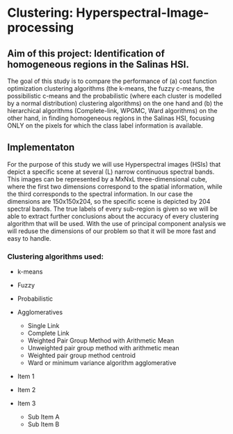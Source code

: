 # Clustering: Hyperspectral-Image-processing

## Aim of this project: Identification of homogeneous regions in the Salinas HSI.

The goal of this study is to compare the performance of (a) cost function optimization clustering
algorithms (the k-means, the fuzzy c-means, the possibilistic c-means and the
probabilistic (where each cluster is modelled by a normal distribution) clustering algorithms) on the one hand and (b) the hierarchical algorithms (Complete-link,
WPGMC, Ward algorithms) on the other hand, in finding homogeneous regions in the
Salinas HSI, focusing ONLY on the pixels for which the class label information is
available.

## Implementaton

For the purpose of this study we will use Hyperspectral images (HSIs) that depict a
specific scene at several (L) narrow continuous spectral bands. This images can be
represented by a MxNxL three-dimensional cube, where the first two dimensions correspond to the spatial information, while the third corresponds to the spectral information. In our case the dimensions are 150x150x204, so the specific scene is depicted
by 204 spectral bands. The true labels of every sub-region is given so we will be able to
extract further conclusions about the accuracy of every clustering algorithm that will
be used.
With the use of principal component analysis we will reduse the dimensions of our
problem so that it will be more fast and easy to handle.
### Clustering algorithms used:
* k-means
* Fuzzy
* Probabilistic
* Agglomeratives
     * Single Link
     * Complete Link
     * Weighted Pair Group Method with Arithmetic Mean
     * Unweighted pair group method with arithmetic mean
     * Weighted pair group method centroid
     * Ward or minimum variance algorithm agglomerative
     
* Item 1
* Item 2
* Item 3
  * Sub Item A
  * Sub Item B
   

